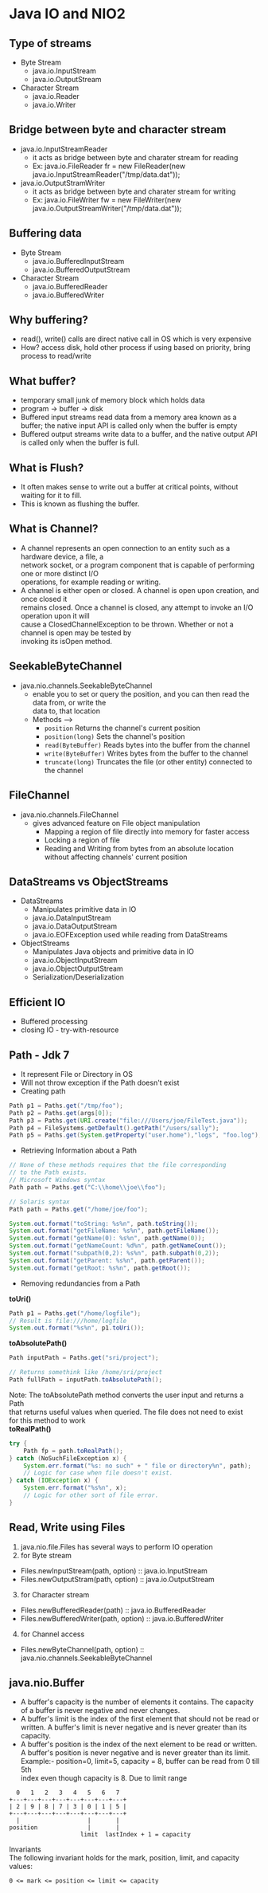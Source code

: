 # Java IO and NIO2


## Type of streams
* Byte Stream
  - java.io.InputStream
  - java.io.OutputStream
* Character Stream
  - java.io.Reader
  - java.io.Writer


## Bridge between byte and character stream
* java.io.InputStreamReader
  - it acts as bridge between byte and charater stream for reading
  - Ex: java.io.FileReader fr = new FileReader(new java.io.InputStreamReader("/tmp/data.dat"));
* java.io.OutputStramWriter
  - it acts as bridge between byte and charater stream for writing
  - Ex: java.io.FileWriter fw = new FileWriter(new java.io.OutputStreamWriter("/tmp/data.dat"));


## Buffering data
* Byte Stream
	- java.io.BufferedInputStream
	- java.io.BufferedOutputStream
* Character Stream
	- java.io.BufferedReader
	- java.io.BufferedWriter


## Why buffering?
* read(), write() calls are direct native call in OS which is very expensive
* How? access disk, hold other process if using based on priority, bring process to read/write


## What buffer?
* temporary small junk of memory block which holds data
* program -> buffer -> disk
* Buffered input streams read data from a memory area known as a buffer; the native input API 
is called only when the buffer is empty
* Buffered output streams write data to a buffer, and the native output API is called only 
when the buffer is full.


## What is Flush?
* It often makes sense to write out a buffer at critical points, without waiting for it to fill. 
* This is known as flushing the buffer. 

## What is Channel?
* A channel represents an open connection to an entity such as a hardware device, a file, a  
network socket, or a program component that is capable of performing one or more distinct I/O  
operations, for example reading or writing.
* A channel is either open or closed. A channel is open upon creation, and once closed it  
remains closed. Once a channel is closed, any attempt to invoke an I/O operation upon it will  
cause a ClosedChannelException to be thrown. Whether or not a channel is open may be tested by  
invoking its isOpen method.


## SeekableByteChannel 
* java.nio.channels.SeekableByteChannel
  - enable you to set or query the position, and you can then read the data from, or write the    
  data to, that location  
  - Methods --> 
    + `position` Returns the channel's current position
	+ `position(long)` Sets the channel's position
	+ `read(ByteBuffer)` Reads bytes into the buffer from the channel
	+ `write(ByteBuffer)` Writes bytes from the buffer to the channel
	+ `truncate(long)` Truncates the file (or other entity) connected to the channel
 
 
## FileChannel
* java.nio.channels.FileChannel
  - gives advanced feature on File object manipulation
    + Mapping a region of file directly into memory for faster access
	+ Locking a region of file
	+ Reading and Writing from bytes from an absolute location without affecting channels' 
	current position


## DataStreams vs ObjectStreams
* DataStreams
	- Manipulates primitive data in IO
	- java.io.DataInputStream
	- java.io.DataOutputStream
	- java.io.EOFException used while reading from DataStreams
* ObjectStreams
	- Manipulates Java objects and primitive data in IO
	- java.io.ObjectInputStream
	- java.io.ObjectOutputStream
	- Serialization/Deserialization


## Efficient IO
* Buffered processing
* closing IO - try-with-resource

## Path - Jdk 7
* It represent File or Directory in OS
* Will not throw exception if the Path doesn't exist
* Creating path
```java
Path p1 = Paths.get("/tmp/foo");
Path p2 = Paths.get(args[0]);
Path p3 = Paths.get(URI.create("file:///Users/joe/FileTest.java"));
Path p4 = FileSystems.getDefault().getPath("/users/sally");
Path p5 = Paths.get(System.getProperty("user.home"),"logs", "foo.log");
```
* Retrieving Information about a Path
```java
// None of these methods requires that the file corresponding
// to the Path exists.
// Microsoft Windows syntax
Path path = Paths.get("C:\\home\\joe\\foo");

// Solaris syntax
Path path = Paths.get("/home/joe/foo");

System.out.format("toString: %s%n", path.toString());
System.out.format("getFileName: %s%n", path.getFileName());
System.out.format("getName(0): %s%n", path.getName(0));
System.out.format("getNameCount: %d%n", path.getNameCount());
System.out.format("subpath(0,2): %s%n", path.subpath(0,2));
System.out.format("getParent: %s%n", path.getParent());
System.out.format("getRoot: %s%n", path.getRoot());
```
* Removing redundancies from a Path

__toUri()__
```java
Path p1 = Paths.get("/home/logfile");
// Result is file:///home/logfile
System.out.format("%s%n", p1.toUri());
```
__toAbsolutePath()__
```java
Path inputPath = Paths.get("sri/project");

// Returns somethink like /home/sri/project
Path fullPath = inputPath.toAbsolutePath();
```
Note: The toAbsolutePath method converts the user input and returns a Path   
that returns useful values when queried. The file does not need to exist  
for this method to work  
__toRealPath()__
```java
try {
    Path fp = path.toRealPath();
} catch (NoSuchFileException x) {
    System.err.format("%s: no such" + " file or directory%n", path);
    // Logic for case when file doesn't exist.
} catch (IOException x) {
    System.err.format("%s%n", x);
    // Logic for other sort of file error.
}
```


## Read, Write using Files
1. java.nio.file.Files has several ways to perform IO operation
2. for Byte stream
 * Files.newInputStream(path, option) :: java.io.InputStream
 * Files.newOutputStram(path, option) :: java.io.OutputStream
3. for Character stream
 * Files.newBufferedReader(path) :: java.io.BufferedReader
 * Files.newBufferedWriter(path, option) :: java.io.BufferedWriter
4. for Channel access
 * Files.newByteChannel(path, option) :: java.nio.channels.SeekableByteChannel


## java.nio.Buffer
* A buffer's capacity is the number of elements it contains.
The capacity of a buffer is never negative and never changes.
* A buffer's limit is the index of the first element that should not 
be read or written. A buffer's limit is never negative and is never greater 
than its capacity.
* A buffer's position is the index of the next element to be read or written. 
A buffer's position is never negative and is never greater than its limit.  
Example:-  position=0, limit=5, capacity = 8, buffer can be read from 0 till 5th  
index even though capacity is 8. Due to limit range  
```
  0   1   2   3   4   5   6   7
+---+---+---+---+---+---+---+---+  
| 2 | 9 | 8 | 7 | 3 | 0 | 1 | 5 |  
+---+---+---+---+---+---+---+---+  
  |                   |       |  
position              |       |  
                    limit  lastIndex + 1 = capacity  
```

Invariants  
The following invariant holds for the mark, position, limit, and capacity values:  
```
0 <= mark <= position <= limit <= capacity
```


